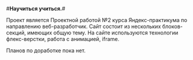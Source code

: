 #**Научиться учиться.**#

Проект является Проектной работой №2 курса Яндекс-практикума по направлению веб-разработчик.
Сайт состоит из нескольких блоков-секций, имеющих общую тему.
На сайте используются технологии флекс-верстки, работа с анимацией, iframe.

Планов по доработке пока нет.
